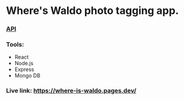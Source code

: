 # Where's Waldo photo tagging app.

### [API](https://github.com/AlejandroXVII/waldo-api)

### Tools:
- React
- Node.js
- Express
- Mongo DB

### Live link: https://where-is-waldo.pages.dev/
